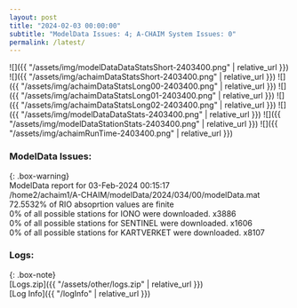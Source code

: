 ```yaml
---
layout: post
title: "2024-02-03 00:00:00"
subtitle: "ModelData Issues: 4; A-CHAIM System Issues: 0"
permalink: /latest/
---
```


![]({{ "/assets/img/modelDataDataStatsShort-2403400.png" | relative_url }})
![]({{ "/assets/img/achaimDataStatsShort-2403400.png" | relative_url }})
![]({{ "/assets/img/achaimDataStatsLong00-2403400.png" | relative_url }})
![]({{ "/assets/img/achaimDataStatsLong01-2403400.png" | relative_url }})
![]({{ "/assets/img/achaimDataStatsLong02-2403400.png" | relative_url }})
![]({{ "/assets/img/modelDataDataStats-2403400.png" | relative_url }})
![]({{ "/assets/img/modelDataStationStats-2403400.png" | relative_url }})
![]({{ "/assets/img/achaimRunTime-2403400.png" | relative_url }})


### ModelData Issues:  
  
{: .box-warning}  
 ModelData report for 03-Feb-2024 00:15:17   
 /home2/achaim1/A-CHAIM/modelData/2024/034/00/modelData.mat   
 72.5532% of RIO absoprtion values are finite   
 0% of all possible stations for IONO were downloaded. x3886   
 0% of all possible stations for SENTINEL were downloaded. x1606   
 0% of all possible stations for KARTVERKET were downloaded. x8107   
  


### Logs:  
  
{: .box-note}  
[Logs.zip]({{ "/assets/other/logs.zip" | relative_url }})  
[Log Info]({{ "/logInfo" | relative_url }})  
